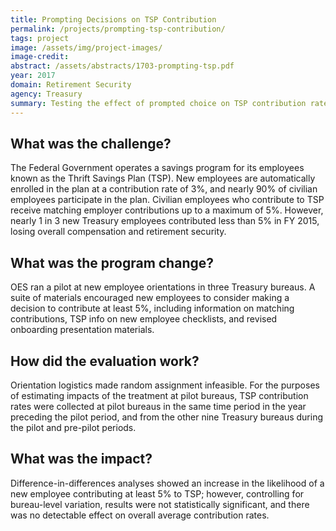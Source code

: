 ```yaml
---
title: Prompting Decisions on TSP Contribution
permalink: /projects/prompting-tsp-contribution/ 
tags: project
image: /assets/img/project-images/
image-credit: 
abstract: /assets/abstracts/1703-prompting-tsp.pdf 
year: 2017
domain: Retirement Security 
agency: Treasury
summary: Testing the effect of prompted choice on TSP contribution rates
---
```

## What was the challenge?

The Federal Government operates a savings program for its employees known as the Thrift Savings Plan (TSP). New employees are automatically enrolled in the plan at a contribution rate of 3%, and nearly 90% of civilian employees participate in the plan. Civilian employees who contribute to TSP receive matching employer contributions up to a maximum of  5%. However, nearly 1 in 3 new Treasury employees contributed less than 5% in FY 2015, losing overall compensation and retirement security.

## What was the program change?

OES ran a pilot at new employee orientations in three Treasury bureaus. A suite of materials encouraged new employees to consider making a decision to contribute at least 5%, including information on matching contributions, TSP info on new employee checklists, and revised onboarding presentation materials.  

## How did the evaluation work?

Orientation logistics made random assignment infeasible. For the purposes of estimating impacts of the treatment at pilot bureaus, TSP contribution rates were collected at pilot bureaus in the same time period in the year preceding the pilot period, and from the other nine Treasury bureaus during the pilot and pre-pilot periods. 

## What was the impact?

Difference-in-differences analyses showed an increase in the likelihood of a new employee contributing at least 5% to TSP; however, controlling for bureau-level variation, results were not statistically significant, and there was no detectable effect on overall average contribution rates. 
